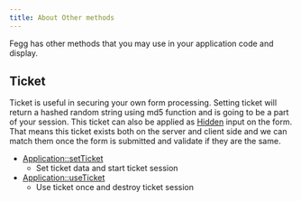 ```yaml
---
title: About Other methods
---
```


Fegg has other methods that you may use in your application code and display.

## Ticket

Ticket is useful in securing your own form processing. Setting ticket will return a hashed random string using md5 function and is going to be a part of your session. This ticket can also be applied as [Hidden](/docs/fegg/basic/templates/rules/hidden) input on the form. That means this ticket exists both on the server and client side and we can match them once the form is submitted and validate if they are the same.

* [Application::setTicket](/docs/fegg/basic/others/tickets/setticket)
    * Set ticket data and start ticket session
* [Application::useTicket](/docs/fegg/basic/others/tickets/useticket)
    * Use ticket once and destroy ticket session
